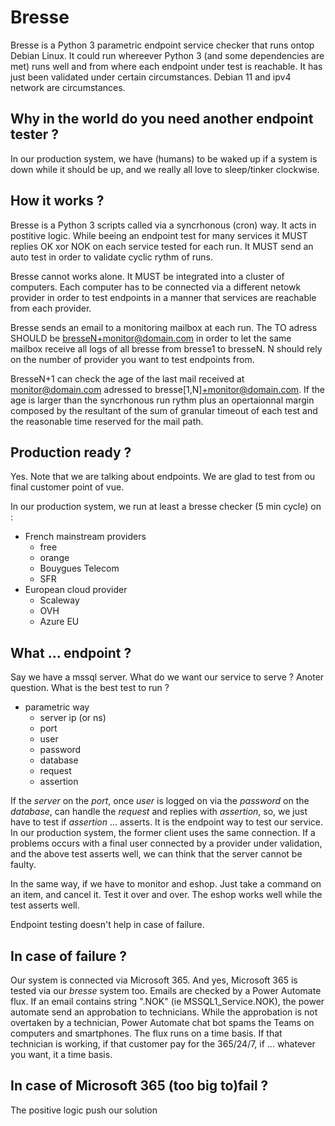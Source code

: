 # Bresse
Bresse is a Python 3 parametric endpoint service checker that runs ontop Debian Linux. It could run whereever Python 3 (and some dependencies are met) runs well and from where each endpoint under test is reachable. It has just been validated under certain circumstances. Debian 11 and ipv4 network are circumstances.

## Why in the world do you need another endpoint tester ?
In our production system, we have (humans) to be waked up if a system is down while it should be up, and we really all love to sleep/tinker clockwise.


## How it works ?
Bresse is a Python 3 scripts called via a syncrhonous (cron) way. It acts in postitive logic. While beeing an endpoint test for many services it MUST replies OK xor NOK on each service tested for each run. It MUST send an auto test in order to validate cyclic rythm of runs.

Bresse cannot works alone. It MUST be integrated into a cluster of computers. Each computer has to be connected via a different netowk provider in order to test endpoints in a manner that services are reachable from each provider.

Bresse sends an email to a monitoring mailbox at each run. The TO adress SHOULD be bresseN+monitor@domain.com in order to let the same mailbox receive all logs of all bresse from bresse1 to bresseN. N should rely on the number of provider you want to test endpoints from.

BresseN+1 can check the age of the last mail received at monitor@domain.com adressed to bresse[1,N]+monitor@domain.com. If the age is larger than the syncrhonous run rythm plus an opertaionnal margin composed by the resultant of the sum of granular timeout of each test and the reasonable time reserved for the mail path.
## Production ready ?
Yes. Note that we are talking about endpoints. We are glad to test from ou final customer point of vue.

In our production system, we run at least a bresse checker (5 min cycle) on :
  - French mainstream providers
    - free
    - orange
    - Bouygues Telecom
    - SFR
  - European cloud provider
    - Scaleway
    - OVH
    - Azure EU

## What ... endpoint ?
Say we have a mssql server. What do we want our service to serve ?
Anoter question. What is the best test to run ?
  - parametric way
    - server ip (or ns)
    - port
    - user
    - password
    - database
    - request
    - assertion

If the _server_ on the _port_, once _user_ is logged on via the _password_ on the _database_, can handle the _request_ and replies with _assertion_, so, we just have to test if _assertion_ ... asserts. It is the endpoint way to test our service. In our production system, the former client uses the same connection. If a problems occurs with a final user connected by a provider under validation, and the above test asserts well, we can think that the server cannot be faulty.

In the same way, if we have to monitor and eshop. Just take a command on an item, and cancel it. Test it over and over. The eshop works well while the test asserts well.

Endpoint testing doesn't help in case of failure.

## In case of failure ?
Our system is connected via Microsoft 365. And yes, Microsoft 365 is tested via our _bresse_ system too.
Emails are checked by a Power Automate flux. If an email contains string ".NOK" (ie MSSQL1_Service.NOK), the power automate send an approbation to technicians. While the approbation is not overtaken by a technician, Power Automate chat bot spams the Teams on computers and smartphones. The flux runs on a time basis. If that technician is working, if that customer pay for the 365/24/7, if ... whatever you want, it a time basis.

## In case of Microsoft 365 (too big to)fail ?
The positive logic push our solution 

